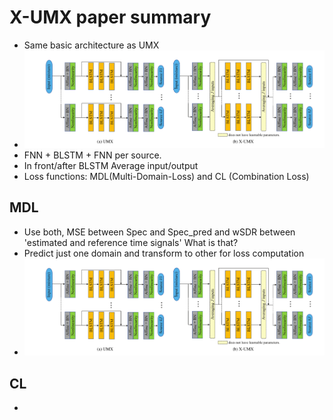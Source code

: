 # X-UMX paper summary


* Same basic architecture as UMX 
* ![pic](pics/UMX.png)
* FNN + BLSTM  + FNN per source.
* In front/after BLSTM Average input/output
* Loss functions: MDL(Multi-Domain-Loss) and CL (Combination Loss)


## MDL
* Use both, MSE between Spec and Spec_pred and wSDR between 'estimated and reference time signals' What is that?
* Predict just one domain and transform to other for loss computation 
* ![pic](UMX.png)
 
## CL
* 
